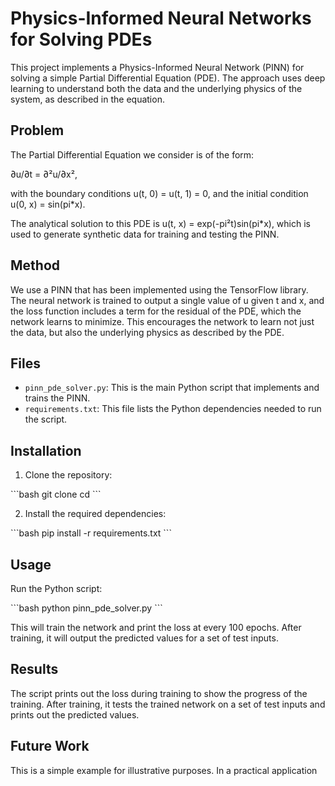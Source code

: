 # Physics-Informed Neural Networks for Solving PDEs

This project implements a Physics-Informed Neural Network (PINN) for solving a simple Partial Differential Equation (PDE). The approach uses deep learning to understand both the data and the underlying physics of the system, as described in the equation.

## Problem

The Partial Differential Equation we consider is of the form:

∂u/∂t = ∂²u/∂x²,

with the boundary conditions u(t, 0) = u(t, 1) = 0, and the initial condition u(0, x) = sin(pi*x).

The analytical solution to this PDE is u(t, x) = exp(-pi²t)sin(pi*x), which is used to generate synthetic data for training and testing the PINN.

## Method

We use a PINN that has been implemented using the TensorFlow library. The neural network is trained to output a single value of u given t and x, and the loss function includes a term for the residual of the PDE, which the network learns to minimize. This encourages the network to learn not just the data, but also the underlying physics as described by the PDE.

## Files

* `pinn_pde_solver.py`: This is the main Python script that implements and trains the PINN.
* `requirements.txt`: This file lists the Python dependencies needed to run the script.

## Installation

1. Clone the repository:

\`\`\`bash
git clone <your-repo-url>
cd <your-repo-name>
\`\`\`

2. Install the required dependencies:

\`\`\`bash
pip install -r requirements.txt
\`\`\`

## Usage

Run the Python script:

\`\`\`bash
python pinn_pde_solver.py
\`\`\`

This will train the network and print the loss at every 100 epochs. After training, it will output the predicted values for a set of test inputs.

## Results

The script prints out the loss during training to show the progress of the training. After training, it tests the trained network on a set of test inputs and prints out the predicted values.

## Future Work

This is a simple example for illustrative purposes. In a practical application
